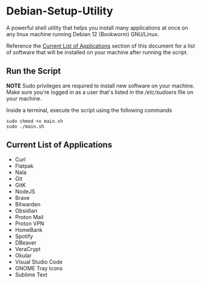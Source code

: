 # Debian-Setup-Utility

A powerful shell utility that helps you install many applications at once on any linux machine running Debian 12 (Bookworm) GNU/Linux.

Reference the [Current List of Applications](https://github.com/b-nagaj/Debian-Setup-Utility/tree/main?tab=readme-ov-file#current-list-of-applications) section of this document for a list of software that will be installed on your machine after running the script.

## Run the Script

**NOTE** Sudo privileges are required to install new software on your machine. Make sure you're logged in as a user that's listed in the */etc/sudoers* file on your machine.

Inside a terminal, execute the script using the following commands

```
sudo chmod +x main.sh
sudo ./main.sh
```

## Current List of Applications

- Curl
- Flatpak
- Nala
- Git
- GitK
- NodeJS
- Brave
- Bitwarden
- Obsidian
- Proton Mail
- Proton VPN
- HomeBank
- Spotify
- DBeaver
- VeraCrypt
- Okular
- Visual Studio Code
- GNOME Tray Icons
- Sublime Text
